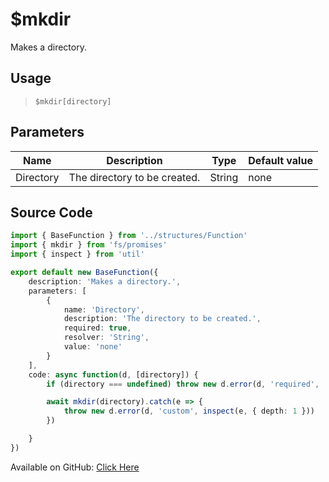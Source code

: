 # $mkdir
Makes a directory.
## Usage
> `$mkdir[directory]`
## Parameters
|   Name    |         Description          |  Type  | Default value |
|-----------|------------------------------|--------|---------------|
| Directory | The directory to be created. | String | none          |

## Source Code
```ts
import { BaseFunction } from '../structures/Function'
import { mkdir } from 'fs/promises'
import { inspect } from 'util'

export default new BaseFunction({
    description: 'Makes a directory.',
    parameters: [
        {
            name: 'Directory',
            description: 'The directory to be created.',
            required: true,
            resolver: 'String',
            value: 'none'
        }
    ],
    code: async function(d, [directory]) {
        if (directory === undefined) throw new d.error(d, 'required', 'Directory', d.function?.name!)

        await mkdir(directory).catch(e => {
            throw new d.error(d, 'custom', inspect(e, { depth: 1 }))
        })

    }
})
```
Available on GitHub: [Click Here](https://github.com/Cyberghxst/bdjs/blob/v1/src/functions/mkdir.ts)